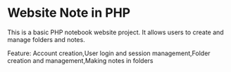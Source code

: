 # Website Note in PHP

This is a basic PHP notebook website project. It allows users to create and manage folders and notes.

Feature: Account creation,User login and session management,Folder creation and management,Making notes in folders
